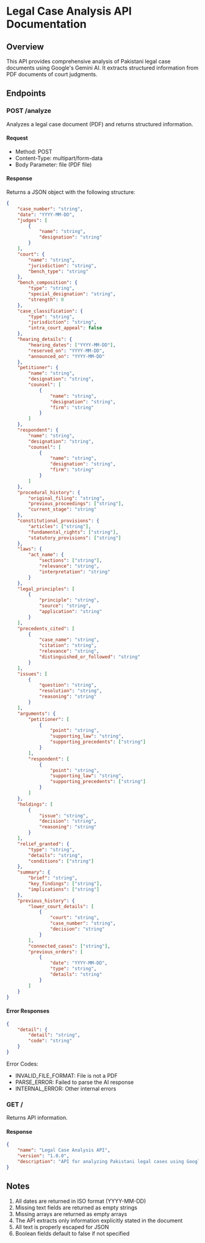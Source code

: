 # Legal Case Analysis API Documentation

## Overview

This API provides comprehensive analysis of Pakistani legal case documents using Google's Gemini AI. It extracts structured information from PDF documents of court judgments.

## Endpoints

### POST /analyze

Analyzes a legal case document (PDF) and returns structured information.

#### Request
- Method: POST
- Content-Type: multipart/form-data
- Body Parameter: file (PDF file)

#### Response

Returns a JSON object with the following structure:

```json
{
    "case_number": "string",
    "date": "YYYY-MM-DD",
    "judges": [
        {
            "name": "string",
            "designation": "string"
        }
    ],
    "court": {
        "name": "string",
        "jurisdiction": "string",
        "bench_type": "string"
    },
    "bench_composition": {
        "type": "string",
        "special_designation": "string",
        "strength": 0
    },
    "case_classification": {
        "type": "string",
        "jurisdiction": "string",
        "intra_court_appeal": false
    },
    "hearing_details": {
        "hearing_dates": ["YYYY-MM-DD"],
        "reserved_on": "YYYY-MM-DD",
        "announced_on": "YYYY-MM-DD"
    },
    "petitioner": {
        "name": "string",
        "designation": "string",
        "counsel": [
            {
                "name": "string",
                "designation": "string",
                "firm": "string"
            }
        ]
    },
    "respondent": {
        "name": "string",
        "designation": "string",
        "counsel": [
            {
                "name": "string",
                "designation": "string",
                "firm": "string"
            }
        ]
    },
    "procedural_history": {
        "original_filing": "string",
        "previous_proceedings": ["string"],
        "current_stage": "string"
    },
    "constitutional_provisions": {
        "articles": ["string"],
        "fundamental_rights": ["string"],
        "statutory_provisions": ["string"]
    },
    "laws": {
        "act_name": {
            "sections": ["string"],
            "relevance": "string",
            "interpretation": "string"
        }
    },
    "legal_principles": [
        {
            "principle": "string",
            "source": "string",
            "application": "string"
        }
    ],
    "precedents_cited": [
        {
            "case_name": "string",
            "citation": "string",
            "relevance": "string",
            "distinguished_or_followed": "string"
        }
    ],
    "issues": [
        {
            "question": "string",
            "resolution": "string",
            "reasoning": "string"
        }
    ],
    "arguments": {
        "petitioner": [
            {
                "point": "string",
                "supporting_law": "string",
                "supporting_precedents": ["string"]
            }
        ],
        "respondent": [
            {
                "point": "string",
                "supporting_law": "string",
                "supporting_precedents": ["string"]
            }
        ]
    },
    "holdings": [
        {
            "issue": "string",
            "decision": "string",
            "reasoning": "string"
        }
    ],
    "relief_granted": {
        "type": "string",
        "details": "string",
        "conditions": ["string"]
    },
    "summary": {
        "brief": "string",
        "key_findings": ["string"],
        "implications": ["string"]
    },
    "previous_history": {
        "lower_court_details": [
            {
                "court": "string",
                "case_number": "string",
                "decision": "string"
            }
        ],
        "connected_cases": ["string"],
        "previous_orders": [
            {
                "date": "YYYY-MM-DD",
                "type": "string",
                "details": "string"
            }
        ]
    }
}
```

#### Error Responses

```json
{
    "detail": {
        "detail": "string",
        "code": "string"
    }
}
```

Error Codes:
- INVALID_FILE_FORMAT: File is not a PDF
- PARSE_ERROR: Failed to parse the AI response
- INTERNAL_ERROR: Other internal errors

### GET /

Returns API information.

#### Response
```json
{
    "name": "Legal Case Analysis API",
    "version": "1.0.0",
    "description": "API for analyzing Pakistani legal cases using Google's Gemini AI"
}
```

## Notes

1. All dates are returned in ISO format (YYYY-MM-DD)
2. Missing text fields are returned as empty strings
3. Missing arrays are returned as empty arrays
4. The API extracts only information explicitly stated in the document
5. All text is properly escaped for JSON
6. Boolean fields default to false if not specified 